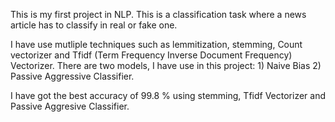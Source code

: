 This is my first project in NLP. This is a classification task where a news article has to classify in real or fake one.

I have use mutliple techniques such as lemmitization, stemming, Count vectorizer and Tfidf (Term Frequency Inverse Document Frequency) Vectorizer. There are two models, I have use in this project: 1) Naive Bias 2) Passive Aggressive Classifier.

I have got the best accuracy of 99.8 % using stemming, Tfidf Vectorizer and Passive Aggresive Classifier.
